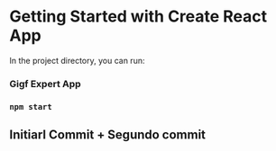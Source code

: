 # Getting Started with Create React App

In the project directory, you can run:

### Gigf Expert App

### `npm start`


## Initiarl Commit + Segundo commit
